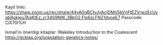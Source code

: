 Kayit linki:
https://zhaw.zoom.us/rec/share/44yA0qBCtvJyAcIDMn5bVnFtEZVrwzEcUyqb8gkjeu7AgKtEz_cr34S9NW_3BkG2.FIs6sLFNZ1dvoeE7
Passcode: CiX70i%H




Ismail'in önerdigi kitaplar:
Wakeley Introduction to the Coalescent
https://gcbias.org/population-genetics-notes/
